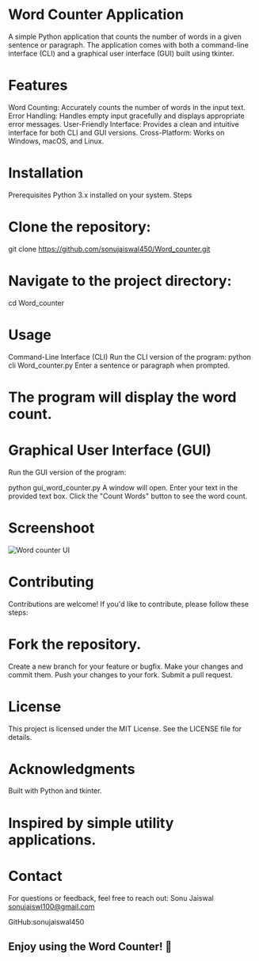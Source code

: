 # Word Counter Application
 A simple Python application that counts the number of words in a given sentence or paragraph. The application comes with both a command-line interface (CLI) and a graphical user interface (GUI) built using tkinter.

# Features
  Word Counting: Accurately counts the number of words in the input text.
  Error Handling: Handles empty input gracefully and displays appropriate error messages.
  User-Friendly Interface: Provides a clean and intuitive interface for both CLI and GUI versions.
  Cross-Platform: Works on Windows, macOS, and Linux.

# Installation
  Prerequisites
  Python 3.x installed on your system.
  Steps
# Clone the repository:
  git clone https://github.com/sonujaiswal450/Word_counter.git
# Navigate to the project directory:
  cd Word_counter
# Usage
 Command-Line Interface (CLI)
 Run the CLI version of the program:
 python cli Word_counter.py
 Enter a sentence or paragraph when prompted.

# The program will display the word count.

# Graphical User Interface (GUI)
 Run the GUI version of the program:

 python gui_word_counter.py
 A window will open. Enter your text in the provided text box.
 Click the "Count Words" button to see the word count.
# Screenshoot
![Word counter UI]()
# Contributing
 Contributions are welcome! If you'd like to contribute, please follow these steps:

# Fork the repository.
 Create a new branch for your feature or bugfix.
 Make your changes and commit them.
 Push your changes to your fork.
 Submit a pull request.

# License
This project is licensed under the MIT License. See the LICENSE file for details.

# Acknowledgments
 Built with Python and tkinter.

# Inspired by simple utility applications.

# Contact
For questions or feedback, feel free to reach out:
Sonu Jaiswal
sonujaiswl100@gmail.com

GitHub:sonujaiswal450

## Enjoy using the Word Counter! 🎉
